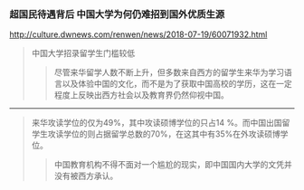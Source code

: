 ### 超国民待遇背后 中国大学为何仍难招到国外优质生源
http://culture.dwnews.com/renwen/news/2018-07-19/60071932.html
>中国大学招录留学生门槛较低
>>尽管来华留学人数不断上升，但多数来自西方的留学生来华为学习语言以及体验中国的文化，而不是为了获取中国高校的学历，这在一定程度上反映出西方社会以及教育界仍然仰视中国。
---
>来华攻读学位的仅为49%，其中攻读硕博学位的只占14 %。而中国出国留学生攻读学位的则占据留学总数的70%，在这其中有35%在外攻读硕博学位。
>>中国教育机构不得不面对一个尴尬的现实，即中国国内大学的文凭并没有被西方承认。